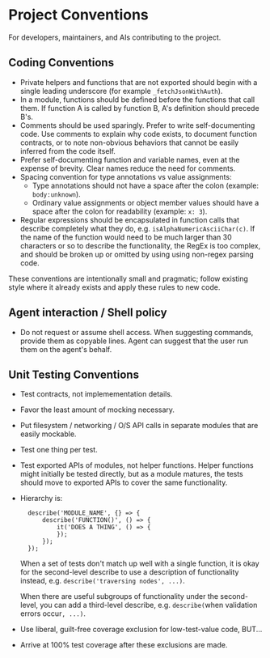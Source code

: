 # Project Conventions

For developers, maintainers, and AIs contributing to the project.

## Coding Conventions

- Private helpers and functions that are not exported should begin with a single leading underscore (for example `_fetchJsonWithAuth`).
- In a module, functions should be defined before the functions that call them. If function A is called by function B, A's definition should precede B's.
- Comments should be used sparingly. Prefer to write self-documenting code. Use comments to explain why code exists, to document function contracts, or to note non-obvious behaviors that cannot be easily inferred from the code itself.
- Prefer self-documenting function and variable names, even at the expense of brevity. Clear names reduce the need for comments.
- Spacing convention for type annotations vs value assignments:
	- Type annotations should not have a space after the colon (example: `body:unknown`).
	- Ordinary value assignments or object member values should have a space after the colon for readability (example: `x: 3`).
- Regular expressions should be encapsulated in function calls that describe completely what they do, e.g. `isAlphaNumericAsciiChar(c)`. If the name of the function would need to be much larger than 30 characters or so to describe the functionality, the RegEx is too complex, and should be broken up or omitted by using using non-regex parsing code.

These conventions are intentionally small and pragmatic; follow existing style where it already exists and apply these rules to new code.

## Agent interaction / Shell policy

- Do not request or assume shell access. When suggesting commands, provide them as copyable lines. Agent can suggest that the user run them on the agent's behalf.

## Unit Testing Conventions

- Test contracts, not implemementation details.
- Favor the least amount of mocking necessary.
- Put filesystem / networking / O/S API calls in separate modules that are easily mockable.
- Test one thing per test.
- Test exported APIs of modules, not helper functions. Helper functions might initially be tested directly, but as a module matures, the tests should move to exported APIs to cover the same functionality.
- Hierarchy is:
  ```
	describe('MODULE_NAME', {} => {
		describe('FUNCTION()', () => {
			it('DOES A THING', () => {
			});
		});
	});
	```

	When a set of tests don't match up well with a single function, it is okay for the second-level describe to use a description of functionality instead, e.g. `describe('traversing nodes', ...)`.

	When there are useful subgroups of functionality under the second-level, you can add a third-level describe, e.g. `describe(`when validation errors occur`, ...)`.

- Use liberal, guilt-free coverage exclusion for low-test-value code, BUT...
- Arrive at 100% test coverage after these exclusions are made.